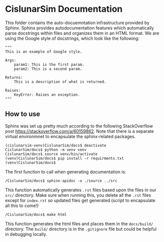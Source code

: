 # CislunarSim Documentation

This folder contains the auto-docuemntation infrastructure provided by Sphinx. Sphinx provides autodocumentation features which automatically parse docstrings within files and organizes them in an HTML format. We are using the Google style of docstrings, which look like the following:

```
"""
This is an example of Google style.

Args:
    param1: This is the first param.
    param2: This is a second param.

Returns:
    This is a description of what is returned.

Raises:
    KeyError: Raises an exception.
"""
```

## How to use
Sphinx was set up pretty much according to the following StackOverflow post https://stackoverflow.com/a/60159862. Note that there is a separate virtual environmnet to encapsulate the sphinx-related packages. 
```console
(cislunarsim-venv)CislunarSim/docs$ deactivate
CislunarSim/docs$ python -m venv venv
CislunarSim/docs$ source venv/bin/activate
(venv)CislunarSim/docs$ pip install -r requirments.txt
(venv)CislunarSim/docs$
```
The first function to call when generating documentation is:
```console
/CislunarSim/docs$ sphinx-apidoc -o ./source ../src
```
This function automatically generates `.rst` files based upon the files in our `src/` directory. Make sure when running this, you delete all the `.rst` files except for `index.rst` so updated files get generated (script to encapsulate all this to come!)
```console
/CislunarSim/docs$ make html
```
This function generates the html files and places them in the `docs/build/` directory. The `build/` directory is in the `.gitignore` file but could be helpful in debugging locally.
